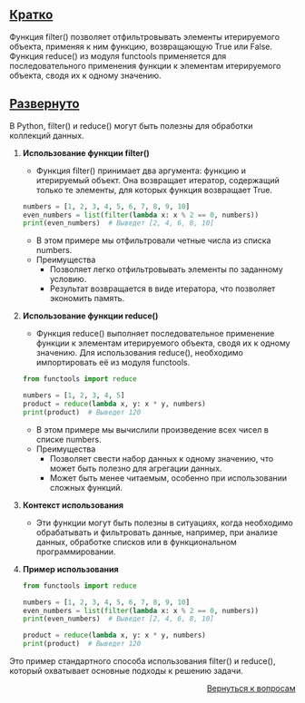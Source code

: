 ## <u>Кратко</u>

Функция filter() позволяет отфильтровывать элементы итерируемого объекта, применяя к ним функцию, возвращающую True или
False. Функция reduce() из модуля functools применяется для последовательного применения функции к элементам
итерируемого объекта, сводя их к одному значению.

## <u>Развернуто</u>

В Python, filter() и reduce() могут быть полезны для обработки коллекций данных.

1. **Использование функции filter()**
    - Функция filter() принимает два аргумента: функцию и итерируемый объект. Она возвращает итератор, содержащий
      только те элементы, для которых функция возвращает True.
    ```Python
    numbers = [1, 2, 3, 4, 5, 6, 7, 8, 9, 10]
    even_numbers = list(filter(lambda x: x % 2 == 0, numbers))
    print(even_numbers)  # Выведет [2, 4, 6, 8, 10]
    ```
    - В этом примере мы отфильтровали четные числа из списка numbers.
    - Преимущества
        - Позволяет легко отфильтровывать элементы по заданному условию.
        - Результат возвращается в виде итератора, что позволяет экономить память.

2. **Использование функции reduce()**
    - Функция reduce() выполняет последовательное применение функции к элементам итерируемого объекта, сводя их к
      одному значению. Для использования reduce(), необходимо импортировать её из модуля functools.
    ```Python
    from functools import reduce

    numbers = [1, 2, 3, 4, 5]
    product = reduce(lambda x, y: x * y, numbers)
    print(product)  # Выведет 120
    ```
    - В этом примере мы вычислили произведение всех чисел в списке numbers.
    - Преимущества
        - Позволяет свести набор данных к одному значению, что может быть полезно для агрегации данных.
        - Может быть менее читаемым, особенно при использовании сложных функций.

3. **Контекст использования**
    - Эти функции могут быть полезны в ситуациях, когда необходимо обрабатывать и фильтровать данные, например, при
      анализе данных, обработке списков или в функциональном программировании.

4. **Пример использования**
    ```Python
    from functools import reduce

    numbers = [1, 2, 3, 4, 5, 6, 7, 8, 9, 10]
    even_numbers = list(filter(lambda x: x % 2 == 0, numbers))
    print(even_numbers)  # Выведет [2, 4, 6, 8, 10]

    product = reduce(lambda x, y: x * y, numbers)
    print(product)  # Выведет 120
    ```

Это пример стандартного способа использования filter() и reduce(), который охватывает основные подходы к решению задачи.

<div align="right">

[Вернуться к вопросам](../Вопросы.md)

</div>
